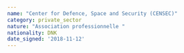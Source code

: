 ```yaml
---
name: "Center for Defence, Space and Security (CENSEC)"
category: private_sector
nature: "Association professionnelle "
nationality: DNK
date_signed: '2018-11-12'
---
```

    